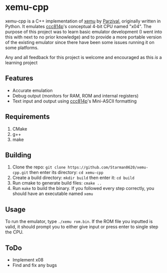 # xemu-cpp
xemu-cpp is a C++ implementation of [xemu]([https://github.com/ParzivalWolfram/xemu](https://github.com/ParzivalWolfram/xemu)) by [Parzival](https://github.com/ParzivalWolfram), originally written in Python. It emulates [ccc814p](https://github.com/ccc814p)'s conceptual 4-bit CPU named "x04". The purpose of this project was to learn basic emulator development (I went into this with next to no prior knowledge) and to provide a more portable version of the existing emulator since there have been some issues running it on some platforms. 

Any and all feedback for this project is welcome and encouraged as this *is* a learning project

## Features
* Accurate emulation
* Debug output (monitors for RAM, ROM and internal registers)
* Text input and output using [ccc814p](https://github.com/ccc814p)'s Mini-ASCII formatting
## Requirements
1. CMake
2. g++
3. make

## Building
1. Clone the repo: ``git clone https://github.com/Starman0620/xemu-cpp.git`` then enter its directory: ``cd xemu-cpp``
2. Create a build directory: ``mkdir build`` then enter it: ``cd build``
3. Run cmake to generate build files: ``cmake ..``
4. Run ``make`` to build the binary. If you followed every step correctly, you should have an executable named ``xemu``

## Usage
To run the emulator, type ``./xemu rom.bin``. If the ROM file you inputted is valid, it should prompt you to either give input or press enter to single step the CPU.

## ToDo
* Implement x08
* Find and fix any bugs
